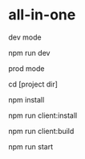 # all-in-one

dev mode 

npm run dev


prod mode

cd [project dir]

npm install

npm run client:install

npm run client:build

npm run start
